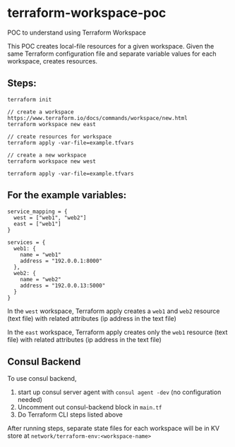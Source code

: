 # terraform-workspace-poc
POC to understand using Terraform Workspace

This POC creates local-file resources for a given workspace. Given the same Terraform configuration file and separate variable values for each workspace, creates resources.

## Steps:
```
terraform init

// create a workspace https://www.terraform.io/docs/commands/workspace/new.html
terraform workspace new east

// create resources for workspace
terraform apply -var-file=example.tfvars

// create a new workspace
terraform workspace new west

terraform apply -var-file=example.tfvars
```

## For the example variables:
```
service_mapping = {
  west = ["web1", "web2"]
  east = ["web1"]
}

services = {
  web1: {
    name = "web1"
    address = "192.0.0.1:8000"
  },
  web2: {
    name = "web2"
    address = "192.0.0.13:5000"
  }
}
```
In the `west` workspace, Terraform apply creates a `web1` and `web2` resource (text file) with related attributes (ip address in the text file)

In the `east` workspace, Terraform apply creates only the `web1` resource (text file) with related attributes (ip address in the text file)

## Consul Backend

To use consul backend,
1. start up consul server agent with `consul agent -dev` (no configuration needed)
2. Uncomment out consul-backend block in `main.tf`
3. Do Terraform CLI steps listed above

After running steps, separate state files for each workspace will be in KV store at `network/terraform-env:<workspace-name>`
